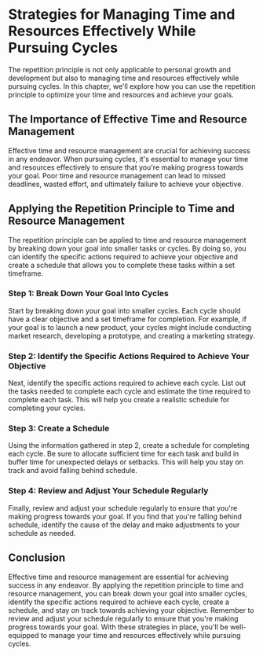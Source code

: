 Strategies for Managing Time and Resources Effectively While Pursuing Cycles
=================================================================================================================================================

The repetition principle is not only applicable to personal growth and development but also to managing time and resources effectively while pursuing cycles. In this chapter, we'll explore how you can use the repetition principle to optimize your time and resources and achieve your goals.

The Importance of Effective Time and Resource Management
--------------------------------------------------------

Effective time and resource management are crucial for achieving success in any endeavor. When pursuing cycles, it's essential to manage your time and resources effectively to ensure that you're making progress towards your goal. Poor time and resource management can lead to missed deadlines, wasted effort, and ultimately failure to achieve your objective.

Applying the Repetition Principle to Time and Resource Management
-----------------------------------------------------------------

The repetition principle can be applied to time and resource management by breaking down your goal into smaller tasks or cycles. By doing so, you can identify the specific actions required to achieve your objective and create a schedule that allows you to complete these tasks within a set timeframe.

### Step 1: Break Down Your Goal Into Cycles

Start by breaking down your goal into smaller cycles. Each cycle should have a clear objective and a set timeframe for completion. For example, if your goal is to launch a new product, your cycles might include conducting market research, developing a prototype, and creating a marketing strategy.

### Step 2: Identify the Specific Actions Required to Achieve Your Objective

Next, identify the specific actions required to achieve each cycle. List out the tasks needed to complete each cycle and estimate the time required to complete each task. This will help you create a realistic schedule for completing your cycles.

### Step 3: Create a Schedule

Using the information gathered in step 2, create a schedule for completing each cycle. Be sure to allocate sufficient time for each task and build in buffer time for unexpected delays or setbacks. This will help you stay on track and avoid falling behind schedule.

### Step 4: Review and Adjust Your Schedule Regularly

Finally, review and adjust your schedule regularly to ensure that you're making progress towards your goal. If you find that you're falling behind schedule, identify the cause of the delay and make adjustments to your schedule as needed.

Conclusion
----------

Effective time and resource management are essential for achieving success in any endeavor. By applying the repetition principle to time and resource management, you can break down your goal into smaller cycles, identify the specific actions required to achieve each cycle, create a schedule, and stay on track towards achieving your objective. Remember to review and adjust your schedule regularly to ensure that you're making progress towards your goal. With these strategies in place, you'll be well-equipped to manage your time and resources effectively while pursuing cycles.
